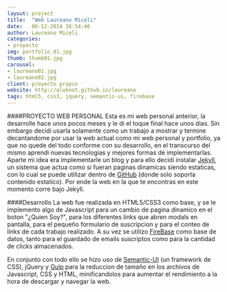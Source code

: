 ```yaml
---
layout: project
title:  "Web Laureano Miceli"
date:   06-12-2014 16:54:46
author: Laureano Miceli
categories:
- proyecto
img: portfolio_01.jpg
thumb: thumb01.jpg
carousel:
- laureano01.jpg
- laureano02.jpg
client: proyecto propio
website: http://aluknot.github.io/laureano
tags: html5, css3, jquery, semantic-ui, firebase
---
```

####PROYECTO WEB PERSONAL
Esta es mi web personal anterior, la desarrolle hace unos pocos meses y le di el toque final hace unos dias. Sin embargo decidi usarla solamente como un trabajo a mostrar y termine decantandome por usar la web actual como mi web personal y portfolio, ya que no quede del todo conforme con su desarrollo, en el transcurso del mismo aprendi nuevas tecnologias y mejores formas de implementarlas. Aparte mi idea era implementarle un blog y para ello decidi instalar [Jekyll][jekyll], un sistema que actua como si fueran paginas dinamicas siendo estaticas, con lo cual se puede utilizar dentro de [GitHub][github] (donde solo soporta contenido estatico). Por ende la web en la que te encontras en este momento corre bajo Jekyll. 

####Desarrollo
La web fue realizada en HTML5/CSS3 como base, y se le implemento algo de Javascript para un cambio de pagina dinamico en el boton "¿Quien Soy?", para los diferentes links que abren modals en pantalla, para el pequeño formulario de suscripcion y para el conteo de links de cada trabajo realizado. A su vez se utilizo [FireBase][firebase] como base de datos, tanto para el guardado de emails suscriptos como para la cantidad de clicks almacenados.

En conjunto con todo ello se hizo uso de [Semantic-UI][semanticui] (un framework de CSS), jQuery y [Gulp][gulp] para la reduccion de tamaño en los archivos de Javascript, CSS y HTML, minificandolos para aumentar el rendimiento a la hora de descargar y navegar la web. 

[jekyll]: https://github.com/jekyll/jekyll
[github]: https://github.com
[firebase]: https://www.firebase.com
[semanticui]: semantic-ui.com
[gulp]: gulp.io